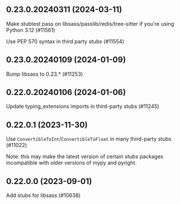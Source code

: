 ## 0.23.0.20240311 (2024-03-11)

Make stubtest pass on libsass/passlib/redis/tree-sitter if you're using Python 3.12 (#11561)

Use PEP 570 syntax in third party stubs (#11554)

## 0.23.0.20240109 (2024-01-09)

Bump libsass to 0.23.* (#11253)

## 0.22.0.20240106 (2024-01-06)

Update typing_extensions imports in third-party stubs (#11245)

## 0.22.0.1 (2023-11-30)

Use `ConvertibleToInt`/`ConvertibleToFloat` in many third-party stubs (#11022)

Note: this may make the latest version of certain stubs packages incompatible with older versions of mypy and pyright.

## 0.22.0.0 (2023-09-01)

Add stubs for libsass (#10638)


